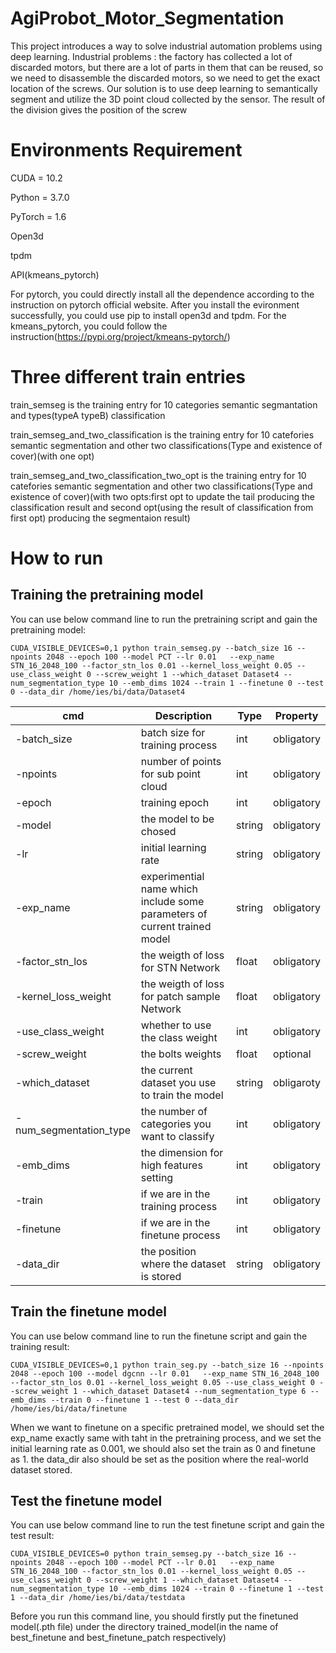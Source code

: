 # AgiProbot_Motor_Segmentation

This project introduces a way to solve industrial automation problems using deep learning. Industrial problems : the factory has collected a lot of discarded motors, but there are a lot of parts in them that can be reused, so we need to disassemble the discarded motors, so we need to get the exact location of the screws. Our solution is to use deep learning to semantically segment and utilize the 3D point cloud collected by the sensor. The result of the division gives the position of the screw

# Environments Requirement

CUDA = 10.2

Python = 3.7.0

PyTorch = 1.6

Open3d

tpdm

API(kmeans_pytorch) 

For pytorch, you could directly install all the dependence according to the instruction on pytorch official website. After you install the evironment successfully, you could use pip to install open3d and tpdm. For the kmeans_pytorch, you could follow the instruction(https://pypi.org/project/kmeans-pytorch/)

# Three different train entries

train_semseg is the training entry for 10 categories semantic segmantation and types(typeA typeB) classification

train_semseg_and_two_classification is the training entry for 10 catefories semantic segmentation and other two classifications(Type and existence of cover)(with one opt)

train_semseg_and_two_classification_two_opt is the training entry for 10 catefories semantic segmentation and other two classifications(Type and existence of cover)(with two opts:first opt to update the tail producing the classification result and second opt(using the result of classification from first opt) producing the segmentaion result)

# How to run

## Training the pretraining model

You can use below command line to run the pretraining script and gain the pretraining model:
```
CUDA_VISIBLE_DEVICES=0,1 python train_semseg.py --batch_size 16 --npoints 2048 --epoch 100 --model PCT --lr 0.01   --exp_name STN_16_2048_100 --factor_stn_los 0.01 --kernel_loss_weight 0.05 --use_class_weight 0 --screw_weight 1 --which_dataset Dataset4 --num_segmentation_type 10 --emb_dims 1024 --train 1 --finetune 0 --test 0 --data_dir /home/ies/bi/data/Dataset4
```

| cmd  | Description          | Type | Property |
| ------- | ----------------------------------------------------------| --- | ---------- |
| -batch_size | batch size for training process                |      int |   obligatory      |
| -npoints   | number of points for sub point cloud               |     int  |      obligatory      |
| -epoch   |  training epoch                               | int      | obligatory |
| -model   | the model to be chosed                                 | string     | obligatory |
| -lr | initial learning rate                                 | string     | obligatory |
| -exp_name   | experimential name which include some parameters of current trained model  | string    | obligatory   |
| -factor_stn_los  | the weigth of loss for STN Network  | float | obligatory |
| -kernel_loss_weight   | the weigth of loss for patch sample Network   | float |  obligatory  |
| -use_class_weight   | whether to use the class weight    | int | obligatory |
| -screw_weight   | the bolts weights  | float | optional |
| -which_dataset | the current dataset you use to train the model | string  | obligaroty |
| -num_segmentation_type | the number of categories you want to classify | int | obligatory |
| -emb_dims   | the dimension for high features setting     | int  | obligatory  |
| -train   | if we are in the training process    | int | obligatory |
| -finetune   | if we are in the finetune process | int | obligatory |
| -data_dir   | the position where the dataset is stored | string | obligatory |

## Train the finetune model
You can use below command line to run the finetune script and gain the training result:
```
CUDA_VISIBLE_DEVICES=0,1 python train_seg.py --batch_size 16 --npoints 2048 --epoch 100 --model dgcnn --lr 0.01   --exp_name STN_16_2048_100 --factor_stn_los 0.01 --kernel_loss_weight 0.05 --use_class_weight 0 --screw_weight 1 --which_dataset Dataset4 --num_segmentation_type 6 --emb_dims --train 0 --finetune 1 --test 0 --data_dir /home/ies/bi/data/finetune
```
When we want to finetune on a specific pretrained model, we should set the exp_name exactly same with taht in the pretraining process, and we set the initial learning rate as 0.001, we should also set the train as 0 and finetune as 1. the data_dir also should be set as the position where the real-world dataset stored.

## Test the finetune model
You can use below command line to run the test finetune script and gain the test result:
```
CUDA_VISIBLE_DEVICES=0 python train_semseg.py --batch_size 16 --npoints 2048 --epoch 100 --model PCT --lr 0.01   --exp_name STN_16_2048_100 --factor_stn_los 0.01 --kernel_loss_weight 0.05 --use_class_weight 0 --screw_weight 1 --which_dataset Dataset4 --num_segmentation_type 10 --emb_dims 1024 --train 0 --finetune 1 --test 1 --data_dir /home/ies/bi/data/testdata
```

Before you run this command line, you should firstly put the finetuned model(.pth file) under the directory trained_model(in the name of best_finetune and best_finetune_patch respectively)
